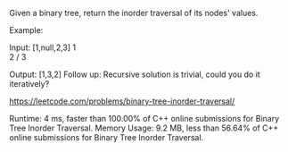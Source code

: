 Given a binary tree, return the inorder traversal of its nodes' values.

Example:

Input: [1,null,2,3]
   1
    \
     2
    /
   3

Output: [1,3,2]
Follow up: Recursive solution is trivial, could you do it iteratively?

https://leetcode.com/problems/binary-tree-inorder-traversal/

Runtime: 4 ms, faster than 100.00% of C++ online submissions for Binary Tree Inorder Traversal.
Memory Usage: 9.2 MB, less than 56.64% of C++ online submissions for Binary Tree Inorder Traversal.
